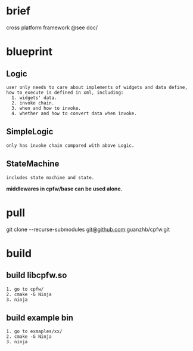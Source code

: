 brief
=====
  cross platform framework @see doc/

blueprint
=========
  Logic
  -----
    user only needs to care about implements of widgets and data define,
    how to execute is defined in xml, including:
      1. widgets' data.
      2. invoke chain.
      3. when and how to invoke.
      4. whether and how to convert data when invoke.

  SimpleLogic
  -----------
    only has invoke chain compared with above Logic.

  StateMachine
  ------------
    includes state machine and state.

  **middlewares in cpfw/base can be used alone.**

pull
====
  git clone --recurse-submodules git@github.com:guanzhb/cpfw.git

build
=====
  build libcpfw.so
  ----------------
    1. go to cpfw/
    2. cmake -G Ninja
    3. ninja

  build example bin
  -----------------
    1. go to exmaples/xx/
    2. cmake -G Ninja
    3. ninja
